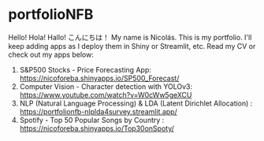 # portfolioNFB

Hello! Hola! Hallo! こんにちは！ My name is Nicolás. This is my portfolio. I'll keep adding apps as I deploy them in Shiny or Streamlit, etc. Read my CV or check out my apps below:

1) S&P500 Stocks - Price Forecasting App: https://nicoforeba.shinyapps.io/SP500_Forecast/
2) Computer Vision - Character detection with YOLOv3: https://www.youtube.com/watch?v=W0cWw5geXCU
3) NLP (Natural Language Processing) & LDA (Latent Dirichlet Allocation) : https://portfolionfb-nlplda4survey.streamlit.app/
4) Spotify - Top 50 Popular Songs by Country : https://nicoforeba.shinyapps.io/Top30onSpoty/
